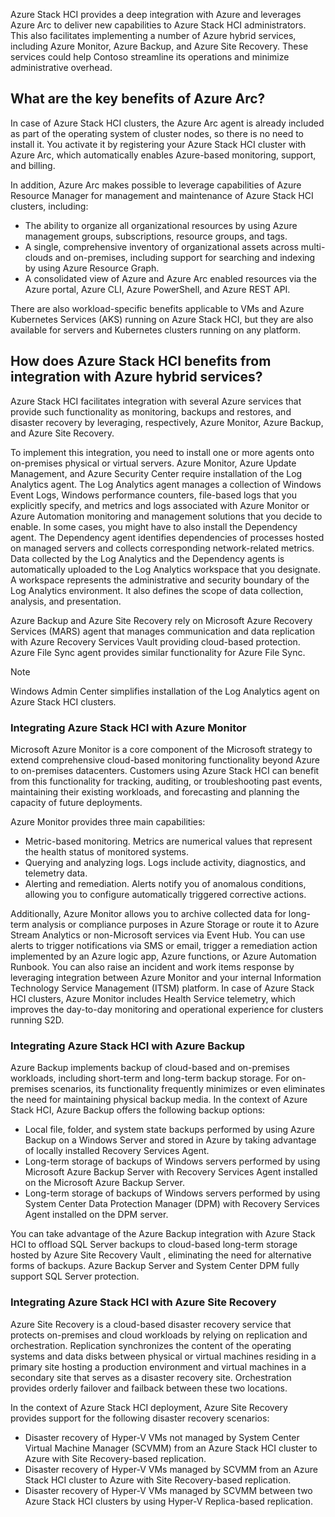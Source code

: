 Azure Stack HCI provides a deep integration with Azure and leverages Azure Arc to deliver new capabilities to Azure Stack HCI administrators. This also facilitates implementing a number of Azure hybrid services, including Azure Monitor, Azure Backup, and Azure Site Recovery. These services could help Contoso streamline its operations and minimize administrative overhead.

## What are the key benefits of Azure Arc?

In case of Azure Stack HCI clusters, the Azure Arc agent is already included as part of the operating system of cluster nodes, so there is no need to install it. You activate it by registering your Azure Stack HCI cluster with Azure Arc, which automatically enables Azure-based monitoring, support, and billing. 

In addition, Azure Arc makes possible to leverage capabilities of Azure Resource Manager for management and maintenance of Azure Stack HCI clusters, including:

- The ability to organize all organizational resources by using Azure management groups, subscriptions, resource groups, and tags.
- A single, comprehensive inventory of organizational assets across multi-clouds and on-premises, including support for searching and indexing by using Azure Resource Graph.
- A consolidated view of Azure and Azure Arc enabled resources via the Azure portal, Azure CLI, Azure PowerShell, and Azure REST API.

There are also workload-specific benefits applicable to VMs and Azure Kubernetes Services (AKS) running on Azure Stack HCI, but they are also available for servers and Kubernetes clusters running on any platform.

## How does Azure Stack HCI benefits from integration with Azure hybrid services?

Azure Stack HCI facilitates integration with several Azure services that provide such functionality as monitoring, backups and restores, and disaster recovery by leveraging, respectively, Azure Monitor, Azure Backup, and Azure Site Recovery.

To implement this integration, you need to install one or more agents onto on-premises physical or virtual servers. Azure Monitor, Azure Update Management, and Azure Security Center require installation of the Log Analytics agent. The Log Analytics agent manages a collection of Windows Event Logs, Windows performance counters, file-based logs that you explicitly specify, and metrics and logs associated with Azure Monitor or Azure Automation monitoring and management solutions that you decide to enable. In some cases, you might have to also install the Dependency agent. The Dependency agent identifies dependencies of processes hosted on managed servers and collects corresponding network-related metrics. Data collected by the Log Analytics and the Dependency agents is automatically uploaded to the Log Analytics workspace that you designate. A workspace represents the administrative and security boundary of the Log Analytics environment. It also defines the scope of data collection, analysis, and presentation.

Azure Backup and Azure Site Recovery rely on Microsoft Azure Recovery Services (MARS) agent that manages communication and data replication with Azure Recovery Services Vault providing cloud-based protection. Azure File Sync agent provides similar functionality for Azure File Sync.

> [!NOTE] 
> Windows Admin Center simplifies installation of the Log Analytics agent on Azure Stack HCI clusters.

### Integrating Azure Stack HCI with Azure Monitor

Microsoft Azure Monitor is a core component of the Microsoft strategy to extend comprehensive cloud-based monitoring functionality beyond Azure to on-premises datacenters. Customers using Azure Stack HCI can benefit from this functionality for tracking, auditing, or troubleshooting past events, maintaining their existing workloads, and forecasting and planning the capacity of future deployments.

Azure Monitor provides three main capabilities:

- Metric-based monitoring. Metrics are numerical values that represent the health status of monitored systems.
- Querying and analyzing logs. Logs include activity, diagnostics, and telemetry data.
- Alerting and remediation. Alerts notify you of anomalous conditions, allowing you to configure automatically triggered corrective actions.

Additionally, Azure Monitor allows you to archive collected data for long-term analysis or compliance purposes in Azure Storage or route it to Azure Stream Analytics or non-Microsoft services via Event Hub. You can use alerts to trigger notifications via SMS or email, trigger a remediation action implemented by an Azure logic app, Azure functions, or Azure Automation Runbook. You can also raise an incident and work items response by leveraging integration between Azure Monitor and your internal Information Technology Service Management (ITSM) platform. In case of Azure Stack HCI clusters, Azure Monitor includes Health Service telemetry, which improves the day-to-day monitoring and operational experience for clusters running S2D.

### Integrating Azure Stack HCI with Azure Backup

Azure Backup implements backup of cloud-based and on-premises workloads, including short-term and long-term backup storage. For on-premises scenarios, its functionality frequently minimizes or even eliminates the need for maintaining physical backup media. In the context of Azure Stack HCI, Azure Backup offers the following backup options:

- Local file, folder, and system state backups performed by using Azure Backup on a Windows Server and stored in Azure by taking advantage of locally installed Recovery Services Agent.
- Long-term storage of backups of Windows servers performed by using Microsoft Azure Backup Server with Recovery Services Agent installed on the Microsoft Azure Backup Server.
- Long-term storage of backups of Windows servers performed by using System Center Data Protection Manager (DPM) with Recovery Services Agent installed on the DPM server.

You can take advantage of the Azure Backup integration with Azure Stack HCI to offload SQL Server backups to cloud-based long-term storage hosted by Azure Site Recovery Vault <!--- This should probably be Recovery Services Vault --->, eliminating the need for alternative forms of backups. Azure Backup Server and System Center DPM fully support SQL Server protection.

### Integrating Azure Stack HCI with Azure Site Recovery

Azure Site Recovery is a cloud-based disaster recovery service that protects on-premises and cloud workloads by relying on replication and orchestration. Replication synchronizes the content of the operating systems and data disks between physical or virtual machines residing in a primary site hosting a production environment and virtual machines in a secondary site that serves as a disaster recovery site. Orchestration provides orderly failover and failback between these two locations.

In the context of Azure Stack HCI deployment, Azure Site Recovery provides support for the following disaster recovery scenarios:

- Disaster recovery of Hyper-V VMs not managed by System Center Virtual Machine Manager (SCVMM) from an Azure Stack HCI cluster to Azure with Site Recovery-based replication.
- Disaster recovery of Hyper-V VMs managed by SCVMM from an Azure Stack HCI cluster to Azure with Site Recovery-based replication.
- Disaster recovery of Hyper-V VMs managed by SCVMM between two Azure Stack HCI clusters by using Hyper-V Replica-based replication.
